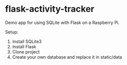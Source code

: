 # flask-activity-tracker

Demo app for using SQLite with Flask on a Raspberry Pi.

Setup:
1. Install SQLite3
2. Install Flask
3. Clone project
4. Create your own database and replace it in static/data
